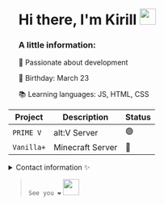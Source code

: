 <div style="padding-left: 20px;">
    <h1>Hi there, I'm Kirill <img src="https://github.com/blackcater/blackcater/raw/main/images/Hi.gif" height="32"/></h1>
  <h3>A little information:</h3>
        <p>🚀 Passionate about development</p>
        <p>🎂 Birthday: March 23</p>
        <p>📚 Learning languages: JS, HTML, CSS</p>
</div>

| Project | Description | Status |
| --- | --- | --- |
| `PRIME V` | alt:V Server | 🟢 |
| `Vanilla+` | Minecraft Server | 🔴 |

<details>

<summary> Contact information ✨️</summary>

### Say Run / Kirill

Here is my discord: ``run_say``

</details>

>  ``See you ❤️`` <img src="https://github.com/goforbg/telegram-emoji-gifs/blob/master/hour-glass.gif?raw=true" height="32"/>
